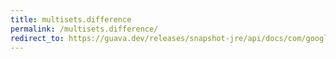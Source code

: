 ```yaml
---
title: multisets.difference
permalink: /multisets.difference/
redirect_to: https://guava.dev/releases/snapshot-jre/api/docs/com/google/common/collect/Multisets.html#difference-com.google.common.collect.Multiset-com.google.common.collect.Multiset-
---
```

